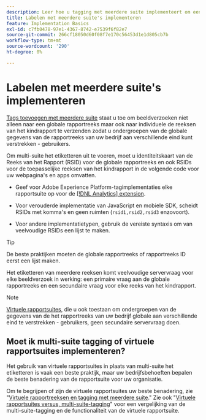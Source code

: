 ```yaml
---
description: Leer hoe u tagging met meerdere suite implementeert om een verzoek om een image naar meerdere rapportsuite te verzenden.
title: Labelen met meerdere suite's implementeren
feature: Implementation Basics
exl-id: c7fb0478-97e1-4367-8742-e7539f6f82e7
source-git-commit: 266cf18050d60f08f7e170c56453d1e1d805cb7b
workflow-type: tm+mt
source-wordcount: '290'
ht-degree: 0%

---
```


# Labelen met meerdere suite&#39;s implementeren

[Tags toevoegen met meerdere suite](/help/admin/admin/c-manage-report-suites/rollup-report-suite.md) staat u toe om beeldverzoeken niet alleen naar een globale rapportreeks maar ook naar individuele de reeksen van het kindrapport te verzenden zodat u ondergroepen van de globale gegevens van de rapportreeks van uw bedrijf aan verschillende eind kunt verstrekken - gebruikers.

Om multi-suite het etiketteren uit te voeren, moet u identiteitskaart van de Reeks van het Rapport (RSID) voor de globale rapportreeks en ook RSIDs voor de toepasselijke reeksen van het kindrapport in de volgende code voor uw webpagina&#39;s en apps omvatten.

* Geef voor Adobe Experience Platform-tagimplementaties elke rapportsuite op voor de [[!DNL Analytics] extension](https://experienceleague.adobe.com/docs/experience-platform/tags/extensions/adobe/analytics/overview.html).

* Voor verouderde implementatie van JavaScript en mobiele SDK, scheidt RSIDs met komma&#39;s en geen ruimten (`rsid1,rsid2,rsid3` enzovoort).

* Voor andere implementatietypen, gebruik de vereiste syntaxis om van veelvoudige RSIDs een lijst te maken.

>[!TIP]
>
> De beste praktijken moeten de globale rapportreeks of rapportreeks ID eerst een lijst maken.

Het etiketteren van meerdere reeksen komt veelvoudige servervraag voor elke beeldverzoek in werking: een primaire vraag aan de globale rapportreeks en een secundaire vraag voor elke reeks van het kindrapport.

>[!NOTE]
>
> [Virtuele rapportsuites](/help/components/vrs/vrs-about.md), die u ook toestaan om ondergroepen van de gegevens van de het rapportreeks van uw bedrijf globale aan verschillende eind te verstrekken - gebruikers, geen secundaire servervraag doen.

## Moet ik multi-suite tagging of virtuele rapportsuites implementeren?

Het gebruik van virtuele rapportsuites in plaats van multi-suite het etiketteren is vaak een beste praktijk, maar uw bedrijfsbehoeften bepalen de beste benadering van de rapportsuite voor uw organisatie.

Om te begrijpen of zijn de virtuele rapportsuites uw beste benadering, zie &quot;[Virtuele rapportreeksen en tagging met meerdere suite](/help/components/vrs/vrs-considerations.md).&quot; Zie ook &quot;[Virtuele rapportsuites versus, multi-suite-tagging](/help/components/vrs/vrs-about.md#section_317E4D21CCD74BC38166D2F57D214F78)&quot; voor een vergelijking van de multi-suite-tagging en de functionaliteit van de virtuele rapportsuite.
